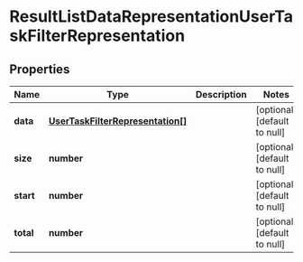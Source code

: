 # ResultListDataRepresentationUserTaskFilterRepresentation

## Properties
Name | Type | Description | Notes
------------ | ------------- | ------------- | -------------
**data** | [**UserTaskFilterRepresentation[]**](UserTaskFilterRepresentation.md) |  | [optional] [default to null]
**size** | **number** |  | [optional] [default to null]
**start** | **number** |  | [optional] [default to null]
**total** | **number** |  | [optional] [default to null]


